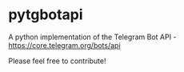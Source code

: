 # pytgbotapi
A python implementation of the Telegram Bot API - https://core.telegram.org/bots/api

Please feel free to contribute!
